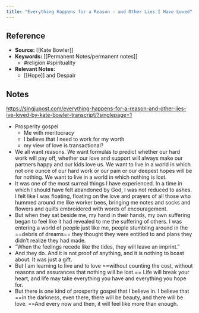 ```yaml
---
title: "Everything Happens for a Reason - and Other Lies I Have Loved"
---
```

## Reference
- **Source:** [[Kate Bowler]]
- **Keywords:** [[Permanent Notes/permanent notes]]
	- #religion #spirituality 
- **Relevant Notes:** 
	- [[Hope]] and Despair

## Notes
https://singjupost.com/everything-happens-for-a-reason-and-other-lies-ive-loved-by-kate-bowler-transcript/?singlepage=1

- Prosperity gospel
	- Me with meritocracy
	- I believe that I need to work for my worth
	- my view of love is transactional?
- We all want reasons. We want formulas to predict whether our hard work will pay off, whether our love and support will always make our partners happy and our kids love us. We want to live in a world in which not one ounce of our hard work or our pain or our deepest hopes will be for nothing. We want to live in a world in which nothing is lost.
- It was one of the most surreal things I have experienced. In a time in which I should have felt abandoned by God, I was not reduced to ashes. I felt like I was floating, floating on the love and prayers of all those who hummed around me like worker bees, bringing me notes and socks and flowers and quilts embroidered with words of encouragement.
- But when they sat beside me, my hand in their hands, my own suffering began to feel like it had revealed to me the suffering of others. I was entering a world of people just like me, people stumbling around in the ==debris of dreams== they thought they were entitled to and plans they didn’t realize they had made.
- “When the feelings recede like the tides, they will leave an imprint.”
- And they do. And it is not proof of anything, and it is nothing to boast about. It was just a gift.
- But I am learning to live and to love ==without counting the cost, without reasons and assurances that nothing will be lost.== Life will break your heart, and life may take everything you have and everything you hope for.
- But there is one kind of prosperity gospel that I believe in. I believe that ==in the darkness, even there, there will be beauty, and there will be love. ==And every now and then, it will feel like more than enough.